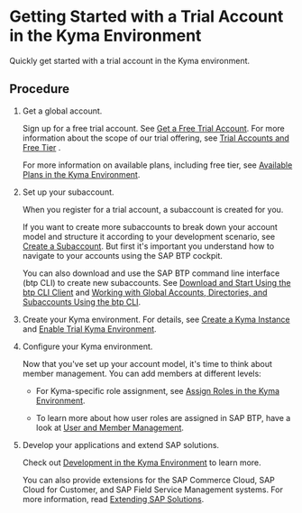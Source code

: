 <!-- loioccb83c700e8d4bb8aa545d7307b8b08a -->

# Getting Started with a Trial Account in the Kyma Environment

Quickly get started with a trial account in the Kyma environment.



<a name="loioccb83c700e8d4bb8aa545d7307b8b08a__steps_uzh_p2d_crb"/>

## Procedure

1.  Get a global account.

    Sign up for a free trial account. See [Get a Free Trial Account](getting-a-global-account-d61c281.md#loio42e7e54590424e65969fced1acd47694). For more information about the scope of our trial offering, see [Trial Accounts and Free Tier](../10-concepts/trial-accounts-and-free-tier-046f127.md) .

    For more information on available plans, including free tier, see [Available Plans in the Kyma Environment](../50-administration-and-ops/available-plans-in-the-kyma-environment-befe01d.md).

2.  Set up your subaccount.

    When you register for a trial account, a subaccount is created for you.

    If you want to create more subaccounts to break down your account model and structure it according to your development scenario, see [Create a Subaccount](../50-administration-and-ops/create-a-subaccount-05280a1.md). But first it's important you understand how to navigate to your accounts using the SAP BTP cockpit.

    You can also download and use the SAP BTP command line interface \(btp CLI\) to create new subaccounts. See [Download and Start Using the btp CLI Client](../50-administration-and-ops/download-and-start-using-the-btp-cli-client-8a8f17f.md) and [Working with Global Accounts, Directories, and Subaccounts Using the btp CLI](../50-administration-and-ops/working-with-global-accounts-directories-and-subaccounts-using-the-btp-cli-85a683e.md).

3.  Create your Kyma environment. For details, see [Create a Kyma Instance](../50-administration-and-ops/create-a-kyma-instance-09dd313.md) and [Enable Trial Kyma Environment](setting-up-your-trial-account-57074a0.md#loio6313afa84b8940f7963ceec0bb236780).

4.  Configure your Kyma environment.

    Now that you've set up your account model, it's time to think about member management. You can add members at different levels:

    -   For Kyma-specific role assignment, see [Assign Roles in the Kyma Environment](../60-security/assign-roles-in-the-kyma-environment-148ae38.md).

    -   To learn more about how user roles are assigned in SAP BTP, have a look at [User and Member Management](../10-concepts/user-and-member-management-cc1c676.md).


5.  Develop your applications and extend SAP solutions.

    Check out [Development in the Kyma Environment](../30-development/development-in-the-kyma-environment-606ec61.md) to learn more.

    You can also provide extensions for the SAP Commerce Cloud, SAP Cloud for Customer, and SAP Field Service Management systems. For more information, read [Extending SAP Solutions](../40-extensions/extending-sap-solutions-346864d.md).


